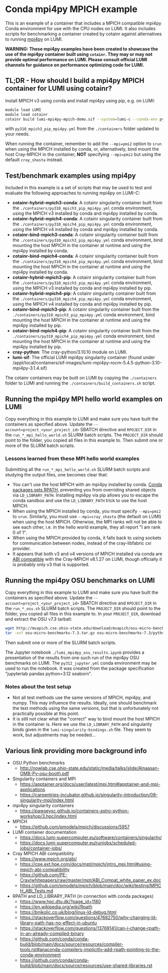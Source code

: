 # Conda mpi4py MPICH example

This is an example of a container that includes a MPICH compatible mpi4py Conda environment for use with the CPU nodes on LUMI. It also includes scripts for benchmarking a container created by cotainr against alternatives to running [mpi4py](https://mpi4py.readthedocs.io/en/stable/) on LUMI.

**WARNING: These mpi4py examples have been created to showcase the use of the mpi4py container built using `cotainr`. They may or may not provide optimal performance on LUMI. Please consult official LUMI channels for guidance on performance optimizing code for LUMI.**

## TL;DR - How should I build a mpi4py MPICH container for LUMI using cotainr?

Install MPICH v3 using conda and install mpi4py using pip, e.g. on LUMI:

```bash
module load LUMI
module load cotainr
cotainr build lumi-mpi4py-mpich-demo.sif --system=lumi-c --conda-env py310_mpich3_pip_mpi4py.yml
```

with `py310_mpich3_pip_mpi4py.yml` from the `./containers` folder updated to your needs.

When running the container, remember to add the `--mpi=pmi2` option to `srun` when using the MPICH installed by conda, or, alternatively, bind mount the host Cray-MPICH in the container, **NOT** specifying `--mpi=pmi2` but using the default `cray_shasta` instead.

## Test/benchmark examples using mpi4py

Included in this example is a set of scripts that may be used to test and evaluate the following approaches to running mpi4py on LUMI-C:

- **cotainr-hybrid-mpich3-conda**: A cotainr singularity container built from the `./containers/py310_mpich3_pip_mpi4py.yml` conda environment, using the MPICH v3 installed by conda and mpi4py installed by conda.
- **cotainr-hybrid-mpich4-conda**: A cotainr singularity container built from the `./containers/py310_mpich4_pip_mpi4py.yml` conda environment, using the MPICH v4 installed by conda and mpi4py installed by conda.
- **cotainr-bind-mpich3-conda**: A cotainr singularity container built from the `./containers/py310_mpich3_pip_mpi4py.yml` conda environment, bind mounting the host MPICH in the container at runtime and using the mpi4py installed by conda.
- **cotainr-bind-mpich4-conda**: A cotainr singularity container built from the `./containers/py310_mpich4_pip_mpi4py.yml` conda environment, bind mounting the host MPICH in the container at runtime and using the mpi4py installed by conda.
- **cotainr-hybrid-mpich3-pip**: A cotainr singularity container built from the `./containers/py310_mpich3_pip_mpi4py.yml` conda environment, using the MPICH v3 installed by conda and mpi4py installed by pip.
- **cotainr-hybrid-mpich4-pip**: A cotainr singularity container built from the `./containers/py310_mpich4_pip_mpi4py.yml` conda environment, using the MPICH v4 installed by conda and mpi4py installed by pip.
- **cotainr-bind-mpich3-pip**: A cotainr singularity container built from the `./containers/py310_mpich3_pip_mpi4py.yml` conda environment, bind mounting the host MPICH in the container at runtime and using the mpi4py installed by pip.
- **cotainr-bind-mpich4-pip**: A cotainr singularity container built from the `./containers/py310_mpich4_pip_mpi4py.yml` conda environment, bind mounting the host MPICH in the container at runtime and using the mpi4py installed by pip.
- **cray-python**: The cray-python/3.10.10 module on LUMI.
- **lumi-sif**: The official LUMI mpi4py singularity container (found under /appl/local/containers/sif-images/lumi-mpi4py-rocm-5.4.5-python-3.10-mpi4py-3.1.4.sif)

The cotainr containers may be built on LUMI by copying the `./containers` folder to LUMI and running the `./containers/build_containers.sh` script.

## Running the mpi4py MPI hello world examples on LUMI

Copy everything in this example to LUMI and make sure you have built the containers as specified above. Update the `--account=project_<your_project_id>` SBATCH directive and `RPOJECT_DIR` in the `run_*_mpi_hello_world.sh` SLURM batch scripts. The `PROJECT_DIR` should point to the folder, you copied all files in this example to. Then submit one or more of the SLURM batch scripts.

### Lessons learned from these MPI hello world examples

Submitting all the `run_*_mpi_hello_world.sh` SLURM batch scripts and studying the output files, one becomes clear that:

- You can't use the host MPICH with an mpi4py installed by conda. [Conda packages sets RPATH](https://github.com/conda/conda-build/blob/main/docs/source/resources/compiler-tools.rst#anaconda-compilers-implicitly-add-rpath-pointing-to-the-conda-environment), preventing you from overriding shared objects via `LD_LIBRARY_PATH`. Installing mpi4py via pip allows you to escape the conda sandbox and use the `LD_LIBRARY_PATH` trick to use the host MPICH.
- When using the MPICH installed by conda, you must specify `--mpi=pmi2` to `srun`. Similarly, you must use `--mpi=cray_shasta` (the default on LUMI) when using the host MPICH. Otherwise, the MPI ranks will not be able to see each other, i.e. in the hello world example, they all report "I am rank 0 of 1".
- When using the MPICH provided by conda, it falls back to using sockets for communication between nodes, instead of the cray-libfabric cxi provider.
- It appears that both v3 and v4 versions of MPICH installed via conda are [ABI compatible](https://www.mpich.org/abi/) with the Cray-MPICH v8.1.27 on LUMI, though officially it is probably only v3 that is supported.

## Running the mpi4py OSU benchmarks on LUMI

Copy everything in this example to LUMI and make sure you have built the containers as specified above. Update the `--account=project_<your_project_id>` SBATCH directive and `RPOJECT_DIR` in the `run_*_osu.sh` SLURM batch scripts. The `PROJECT_DIR` should point to the folder, you copied all files in this example to. In your `PROJECT_DIR`, download and extract the OSU v7.3 tarball:

```bash
wget http://mvapich.cse.ohio-state.edu/download/mvapich/osu-micro-benchmarks-7.3.tar.gz
tar -xvf osu-micro-benchmarks-7.3.tar.gz osu-micro-benchmarks-7.3/python/
```

Then submit one or more of the SLURM batch scripts.

The Jupyter notebook `./lumi_mpi4py_osu_results.ipynb` provides a presentation of the results from one such run of the mpi4py OSU benchmarks on LUMI. The `py312_jupyter.yml` conda environment may be used to run the notebook. It was created from the package specification "jupyterlab pandas python=3.12 seaborn".

### Notes about the test setup

- Not all test methods use the same versions of MPICH, mpi4py, and numpy. This may influence the results. Ideally, one should benchmark the test methods using the same versions, but that is unfortunately not practically possible at this point.
- It is still not clear what the "correct" way to bind mount the host MPICH in the container is. Here we use the `LD_LIBRARY_PATH` and singularity binds given in the `lumi-singularity-bindings.sh` file. They seem to work, but adjustments may be needed...

## Various link providing more background info

- OSU Python benchmarks
  - http://nowlab.cse.ohio-state.edu/static/media/talks/slide/Alnaasan-OMB-Py-osu-booth.pdf
- Singularity containers and MPI
  - https://apptainer.org/docs/user/latest/mpi.html#apptainer-and-mpi-applications
  - https://carpentries-incubator.github.io/singularity-introduction/08-singularity-mpi/index.html
- mpi4py singularity containers
  - https://pawseysc.github.io/containers-astro-python-workshop/3.hpc/index.html
- MPICH
  - https://github.com/pmodels/mpich/discussions/5957
- LUMI container documentation
  - https://docs.lumi-supercomputer.eu/software/containers/singularity/
  - https://docs.lumi-supercomputer.eu/runjobs/scheduled-jobs/container-jobs/
- Cray MPICH ABI compatibility
  - https://www.mpich.org/abi/
  - https://cpe.ext.hpe.com/docs/mpt/mpich/intro_mpi.html#using-mpich-abi-compatibility
  - https://github.com/PE-Cray/whitepapers/raw/master/mpt/ABI_Compat_white_paper_ex.doc
  - https://github.com/pmodels/mpich/blob/main/doc/wiki/testing/MPICH_ABI_Tests.md
- RPATH and LD_LIBRARY_PATH (in connection with conda packages)
  - https://www.hpc.dtu.dk/?page_id=1180
  - https://en.wikipedia.org/wiki/Rpath
  - https://bnikolic.co.uk/blog/linux-ld-debug.html
  - https://stackoverflow.com/questions/47682750/why-changing-ld-library-path-has-no-effect-in-ubuntu
  - https://stackoverflow.com/questions/13769141/can-i-change-rpath-in-an-already-compiled-binary
  - https://github.com/conda/conda-build/blob/main/docs/source/resources/compiler-tools.rst#anaconda-compilers-implicitly-add-rpath-pointing-to-the-conda-environment
  - https://github.com/conda/conda-build/blob/main/docs/source/resources/use-shared-libraries.rst
